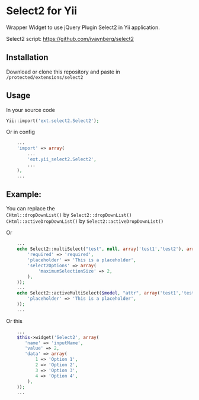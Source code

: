 # Select2 for Yii

Wrapper Widget to use jQuery Plugin Select2 in Yii application.

Select2 script:
https://github.com/ivaynberg/select2

## Installation
Download or clone this repository and paste in `/protected/extensions/select2`

## Usage
In your source code
```php
Yii::import('ext.select2.Select2');
```
Or in config
```php
    ...
    'import' => array(
        ...
        'ext.yii_select2.Select2',
        ...
    ),
    ...
```

## Example:
You can replace the <br>
`CHtml::dropDownList()` by `Select2::dropDownList()` <br>
`CHtml::activeDropDownList()` by `Select2::activeDropDownList()`

Or
```php
    ...
    echo Select2::multiSelect("test", null, array('test1','test2'), array(
        'required' => 'required',
        'placeholder' => 'This is a placeholder',
        'select2Options' => array(
            'maximumSelectionSize' => 2,
        ),
    ));
    ...
    echo Select2::activeMultiSelect($model, "attr", array('test1','test2'), array(
        'placeholder' => 'This is a placeholder',
    ));
    ...
```
Or this

```php
    ...
    $this->widget('Select2', array(
       'name' => 'inputName',
       'value' => 2,
       'data' => array(
           1 => 'Option 1',
           2 => 'Option 2',
           3 => 'Option 3',
           4 => 'Option 4',
        ),
    ));
    ...
```
